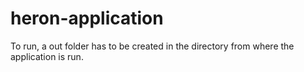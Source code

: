 # heron-application

To run, a out folder has to be created in the directory from where the application is run.
